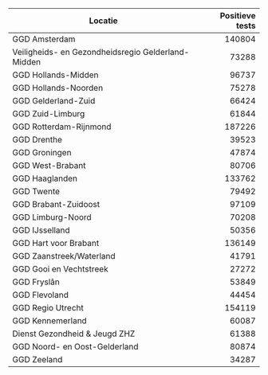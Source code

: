 | Locatie | Positieve tests |
|---------|----------------:|
| GGD Amsterdam                            | 140804 |
| Veiligheids- en Gezondheidsregio Gelderland-Midden | 73288 |
| GGD Hollands-Midden                      | 96737 |
| GGD Hollands-Noorden                     | 75278 |
| GGD Gelderland-Zuid                      | 66424 |
| GGD Zuid-Limburg                         | 61844 |
| GGD Rotterdam-Rijnmond                   | 187226 |
| GGD Drenthe                              | 39523 |
| GGD Groningen                            | 47874 |
| GGD West-Brabant                         | 80706 |
| GGD Haaglanden                           | 133762 |
| GGD Twente                               | 79492 |
| GGD Brabant-Zuidoost                     | 97109 |
| GGD Limburg-Noord                        | 70208 |
| GGD IJsselland                           | 50356 |
| GGD Hart voor Brabant                    | 136149 |
| GGD Zaanstreek/Waterland                 | 41791 |
| GGD Gooi en Vechtstreek                  | 27272 |
| GGD Fryslân                              | 53849 |
| GGD Flevoland                            | 44454 |
| GGD Regio Utrecht                        | 154119 |
| GGD Kennemerland                         | 60087 |
| Dienst Gezondheid & Jeugd ZHZ            | 61388 |
| GGD Noord- en Oost-Gelderland            | 80874 |
| GGD Zeeland                              | 34287 |
